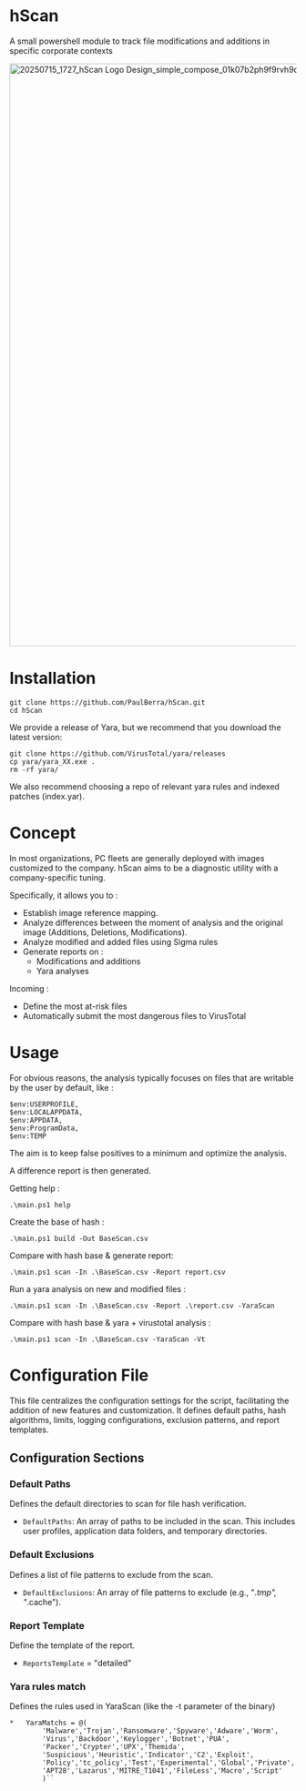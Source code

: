 # hScan
A small powershell module to track file modifications and additions in specific corporate contexts

<p style="display: center">
<img width="1536" height="1024" alt="20250715_1727_hScan Logo Design_simple_compose_01k07b2ph9f9rvh9qexhvyvx11" src="https://github.com/user-attachments/assets/ac31f9ee-6169-47d1-a524-b5dd3a9890d5" />
</p>

# Installation

```
git clone https://github.com/PaulBerra/hScan.git
cd hScan
```

We provide a release of Yara, but we recommend that you download the latest version: 
```
git clone https://github.com/VirusTotal/yara/releases
cp yara/yara_XX.exe .
rm -rf yara/
```

We also recommend choosing a repo of relevant yara rules and indexed patches (index.yar).

# Concept
In most organizations, PC fleets are generally deployed with images customized to the company.
hScan aims to be a diagnostic utility with a company-specific tuning.

Specifically, it allows you to :

- Establish image reference mapping.
- Analyze differences between the moment of analysis and the original image (Additions, Deletions, Modifications).
- Analyze modified and added files using Sigma rules
- Generate reports on :
    - Modifications and additions
    - Yara analyses

Incoming :
- Define the most at-risk files
- Automatically submit the most dangerous files to VirusTotal

# Usage

For obvious reasons, the analysis typically focuses on files that are writable by the user by default, like : 

```
$env:USERPROFILE,
$env:LOCALAPPDATA,
$env:APPDATA,
$env:ProgramData,
$env:TEMP
```

The aim is to keep false positives to a minimum and optimize the analysis.

A difference report is then generated.

Getting help :
```
.\main.ps1 help
```

Create the base of hash :
```
.\main.ps1 build -Out BaseScan.csv
```

Compare with hash base & generate report:
```
.\main.ps1 scan -In .\BaseScan.csv -Report report.csv
```

Run a yara analysis on new and modified files :
```
.\main.ps1 scan -In .\BaseScan.csv -Report .\report.csv -YaraScan 
```

Compare with hash base & yara + virustotal analysis :
```
.\main.ps1 scan -In .\BaseScan.csv -YaraScan -Vt
```


# Configuration File

This file centralizes the configuration settings for the script, facilitating the addition of new features and customization. It defines default paths, hash algorithms, limits, logging configurations, exclusion patterns, and report templates.

## Configuration Sections

### Default Paths

Defines the default directories to scan for file hash verification.

*   `DefaultPaths`: An array of paths to be included in the scan.  This includes user profiles, application data folders, and temporary directories.

### Default Exclusions

Defines a list of file patterns to exclude from the scan.

*   `DefaultExclusions`: An array of file patterns to exclude (e.g., "*.tmp", "*.cache").

### Report Template

Define the template of the report.

*   `ReportsTemplate` = "detailed"

### Yara rules match

Defines the rules used in YaraScan (like the -t parameter of the binary)

```
*   YaraMatchs = @(
        'Malware','Trojan','Ransomware','Spyware','Adware','Worm',
        'Virus','Backdoor','Keylogger','Botnet','PUA',
        'Packer','Crypter','UPX','Themida',
        'Suspicious','Heuristic','Indicator','C2','Exploit',
        'Policy','tc_policy','Test','Experimental','Global','Private',
        'APT28','Lazarus','MITRE_T1041','FileLess','Macro','Script'
        )``

